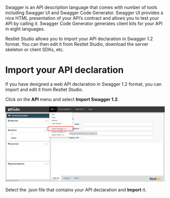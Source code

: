 Swagger is an API description language that comes with number of tools including Swagger UI and Swagger Code Generator. Swagger UI provides a nice HTML presentation of your API’s contract and allows you to test your API by calling it. Swagger Code Generator generates client kits for your API in eight languages.

Restlet Studio allows you to import your API declaration in Swagger 1.2 format. You can then edit it from Restlet Studio, download the server skeleton or client SDKs, etc.

# Import your API declaration

If you have designed a web API declaration in Swagger 1.2 format, you can import and edit it from Restlet Studio.

Click on the **API** menu and select **Import Swagger 1.2**.

![Import Swagger 1.2](images/import-swagger.jpg "Import Swagger 1.2")

Select the .json file that contains your API declaration and **Import** it.
